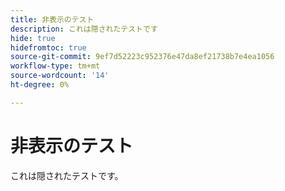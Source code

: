 ```yaml
---
title: 非表示のテスト
description: これは隠されたテストです
hide: true
hidefromtoc: true
source-git-commit: 9ef7d52223c952376e47da8ef21738b7e4ea1056
workflow-type: tm+mt
source-wordcount: '14'
ht-degree: 0%

---
```


# 非表示のテスト

これは隠されたテストです。
